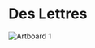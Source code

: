 # Des Lettres

![Artboard 1](https://user-images.githubusercontent.com/62747193/134721046-9c453237-9bd6-4f65-8dd6-448bcea4ba52.png)

